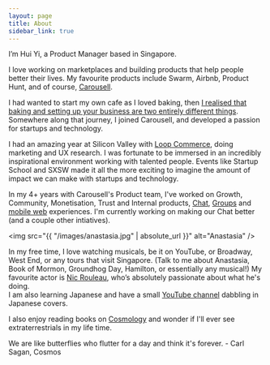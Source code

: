 ```yaml
---
layout: page
title: About
sidebar_link: true
---
```


I’m Hui Yi, a Product Manager based in Singapore.

I love working on marketplaces and building products that help people better their lives. My favourite products include Swarm, Airbnb, Product Hunt, and of course, <a href="https://carousell.com">Carousell</a>.

I had wanted to start my own cafe as I loved baking, then <a href="https://huiyichia.com/blog/Loving-to-bake/">I realised that baking and setting up your business are two entirely different things</a>. Somewhere along that journey, I joined Carousell, and developed a passion for startups and technology.

I had an amazing year at Silicon Valley with <a href="https://www.loopcommerce.com/">Loop Commerce</a>, doing marketing and UX research. I was fortunate to be immersed in an incredibly inspirational environment working with talented people. Events like Startup School and SXSW made it all the more exciting to imagine the amount of impact we can make with startups and technology.

In my 4+ years with Carousell's Product team, I've worked on Growth, Community, Monetisation, Trust and Internal products, <a href="https://blog.carousell.com/new-carousell-chat-experience/">Chat</a>, <a href="https://blog.carousell.com/starting-discussions-on-groups/">Groups</a> and <a href="https://mobile.carousell.com">mobile web</a> experiences. I'm currently working on making our Chat better (and a couple other intiatives).

<span class="image right"><img src="{{ "/images/anastasia.jpg" | absolute_url }}" alt="Anastasia" /></span>

In my free time, I love watching musicals, be it on YouTube, or Broadway, West End, or any tours that visit Singapore. (Talk to me about Anastasia, Book of Mormon, Groundhog Day, Hamilton, or essentially any musical!) My favourite actor is <a href="https://www.youtube.com/watch?v=0nBFq9YFNwE&t=721s">Nic Rouleau</a>, who’s absolutely passionate about what he's doing. <br>
I am also learning Japanese and have a small <a href="https://www.youtube.com/user/kalo4521/">YouTube channel</a> dabbling in Japanese covers.<br>

I also enjoy reading books on <a href="https://www.goodreads.com/author/list/10538.Carl_Sagan">Cosmology</a> and wonder if I'll ever see extraterrestrials in my life time.<br>

<p class="message">
  We are like butterflies who flutter for a day and think it's forever. - Carl Sagan, Cosmos
</p>